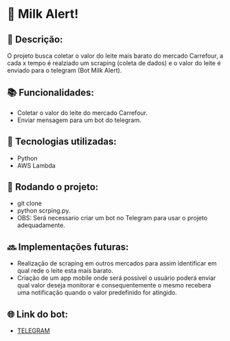 # 🐄 Milk Alert!

## 📝 Descrição:
O projeto busca coletar o valor do leite mais barato do mercado Carrefour, a cada x tempo é realziado um scraping (coleta de dados) e o valor do leite é enviado para o telegram (Bot Milk Alert).

## 📚 Funcionalidades:
* Coletar o valor do leite do mercado Carrefour.
* Enviar mensagem para um bot do telegram.

## 🔧 Tecnologias utilizadas:
* Python
* AWS Lambda  

## 🚀 Rodando o projeto:
* git clone 
* python scrping.py.
* OBS: Será necessario criar um bot no Telegram para usar o projeto adequadamente.

## 🔜 Implementações futuras:
* Realização de scraping em outros mercados para assim identificar em qual rede o leite esta mais barato.
* Criação de um app mobile onde será possível o usuário poderá enviar qual valor deseja monitorar e consequentemente o mesmo recebera uma notificação quando o valor predefinido for atingido.

## 🌐 Link do bot:
* [TELEGRAM](https://t.me/+goaWyHUlkidjYWYx)